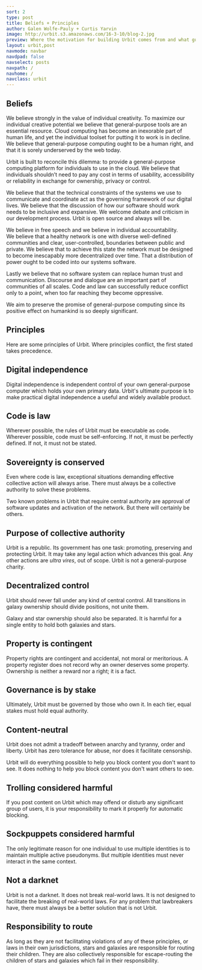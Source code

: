 ```yaml
---
sort: 2
type: post
title: Beliefs + Principles
author: Galen Wolfe-Pauly + Curtis Yarvin
image: http://urbit.s3.amazonaws.com/16-3-10/blog-2.jpg
preview: Where the motivation for building Urbit comes from and what guides its forward progress.  
layout: urbit,post
navmode: navbar
navdpad: false
navselect: posts
navpath: /
navhome: /
navclass: urbit
---
```


## Beliefs

We believe strongly in the value of individual creativity.  To
maximize our individual creative potential we believe that
general-purpose tools are an essential resource.  Cloud computing has
become an inexorable part of human life, and yet the individual
toolset for putting it to work is in decline.  We believe that
general-purpose computing ought to be a human right, and that it is
sorely underserved by the web today.

Urbit is built to reconcile this dilemma: to provide a general-purpose
computing platform for individuals to use in the cloud.  We believe
that individuals shouldn’t need to pay any cost in terms of usability,
accessibility or reliability in exchange for ownership, privacy or
control.  

We believe that that the technical constraints of the
systems we use to communicate and coordinate act as the governing
framework of our digital lives.  We believe that the discussion of how
our software should work needs to be inclusive and expansive.  We
welcome debate and criticism in our development process.  Urbit is
open source and always will be.

We believe in free speech and we believe in individual accountability.  
We believe that a healthy network is one with diverse well-defined
communities and clear, user-controlled, boundaries between public and
private.  We believe that to achieve this state the network must be
designed to become inescapably more decentralized over time.  That
a distribution of power ought to be coded into our systems software.

Lastly we believe that no software system can replace human trust and
communication.  Discourse and dialogue are an important part of communities
of all scales.  Code and law can successfully reduce conflict only to a
point, when too far reaching they become oppressive.  

We aim to preserve the promise of general-purpose computing since its
positive effect on humankind is so deeply significant.

## Principles

Here are some principles of Urbit.  Where principles conflict,
the first stated takes precedence.

## Digital independence

Digital independence is independent control of your own
general-purpose computer which holds your own primary data.
Urbit's ultimate purpose is to make practical digital
independence a useful and widely available product.

## Code is law

Wherever possible, the rules of Urbit must be executable as code.
Wherever possible, code must be self-enforcing.  If not, it must
be perfectly defined.  If not, it must not be stated.

## Sovereignty is conserved

Even where code is law, exceptional situations demanding
effective collective action will always arise.  There must
always be a collective authority to solve these problems.

Two known problems in Urbit that require central authority are
approval of software updates and activation of the network.  But
there will certainly be others.

## Purpose of collective authority

Urbit is a republic.  Its government has one task: promoting,
preserving and protecting Urbit.  It may take any legal action
which advances this goal.  Any other actions are *ultra vires*,
out of scope.  Urbit is not a general-purpose charity.

## Decentralized control

Urbit should never fall under any kind of central control.  All
transitions in galaxy ownership should divide positions, not
unite them.

Galaxy and star ownership should also be separated.  It is
harmful for a single entity to hold both galaxies and stars.

## Property is contingent

Property rights are contingent and accidental, not moral or
meritorious.  A property register does not record why an owner
deserves some property.  Ownership is neither a reward nor a
right; it is a fact.

## Governance is by stake

Ultimately, Urbit must be governed by those who own it.  In each
tier, equal stakes must hold equal authority.

## Content-neutral

Urbit does not admit a tradeoff between anarchy and tyranny,
order and liberty.  Urbit has zero tolerance for abuse, nor does
it facilitate censorship.

Urbit will do everything possible to help you block content you
don't want to see.  It does nothing to help you block content you
don't want others to see.

## Trolling considered harmful

If you post content on Urbit which may offend or disturb any
significant group of users, it is your responsibility to mark it
properly for automatic blocking.

## Sockpuppets considered harmful

The only legitimate reason for one individual to use multiple
identities is to maintain multiple active pseudonyms.  But
multiple identities must never interact in the same context.

## Not a darknet

Urbit is not a darknet.  It does not break real-world laws.  It
is not designed to facilitate the breaking of real-world laws.
For any problem that lawbreakers have, there must always be a
better solution that is not Urbit.

## Responsibility to route

As long as they are not facilitating violations of any of these
principles, or laws in their own jurisdictions, stars and
galaxies are responsible for routing their children.  They are
also collectively responsible for escape-routing the children of
stars and galaxies which fail in their responsibility.
